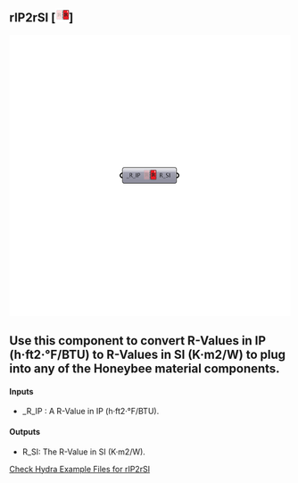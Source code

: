 ## rIP2rSI [![IMAGE](images/icons/rIP2rSI.png)]

![IMAGE](images/components/rIP2rSI.png)

Use this component to convert R-Values in IP (h·ft2·°F/BTU) to R-Values in SI (K·m2/W) to plug into any of the Honeybee material components.
 -
 

#### Inputs
* _R_IP <Required>: A R-Value in IP (h·ft2·°F/BTU).

#### Outputs
* R_SI: The R-Value in SI (K·m2/W).


[Check Hydra Example Files for rIP2rSI](https://hydrashare.github.io/hydra/index.html?keywords=rIP2rSI)